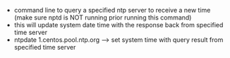 - command line to query a specified ntp server to receive a new time (make sure nptd is NOT running prior running this command)
- this will update system date time with the response back from specified time server
- ntpdate 1.centos.pool.ntp.org —> set system time with query result from specified time server
